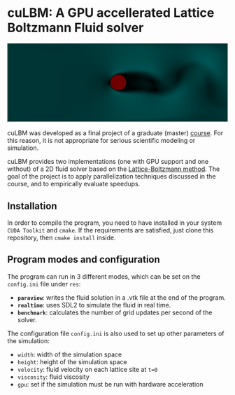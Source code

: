 # cuLBM: A GPU accellerated Lattice Boltzmann Fluid solver

<p align="center">
  <img src="https://github.com/ollenurb/cuLBM/blob/main/img/Peek%202022-03-18%2009-01.gif" />
</p>

cuLBM was developed as a final project of a graduate (master) [course](http://magistrale.educ.di.unito.it/index.php/offerta-formativa/insegnamenti/elenco-completo/elenco-completo/scheda-insegnamento?cod=MFN0795&codA=&year=2020&orienta=YXFH). For this reason, it is not appropriate for serious scientific modeling or simulation.

cuLBM provides two implementations (one with GPU support and one without) of a 2D fluid solver based on the [Lattice-Boltzmann method](https://en.wikipedia.org/wiki/Lattice_Boltzmann_methods). The goal of the project is to apply parallelization techniques discussed in the course, and to empirically evaluate speedups.

## Installation
In order to compile the program, you need to have installed in your system `CUDA Toolkit` and `cmake`. If the requirements are satisfied, just clone this repository, then `cmake install` inside. 

## Program modes and configuration
The program can run in 3 different modes, which can be set on the `config.ini` file under `res`:
* **`paraview`**: writes the fluid solution in a .vtk file at the end of the program.
* **`realtime`**: uses SDL2 to simulate the fluid in real time.
* **`benchmark`**: calculates the number of grid updates per second of the solver.

The configuration file `config.ini` is also used to set up other parameters of the simulation:
* `width`: width of the simulation space
* `height`: height of the simulation space
* `velocity`: fluid velocity on each lattice site at `t=0`
* `viscosity`: fluid viscosity
* `gpu`: set if the simulation must be run with hardware acceleration
